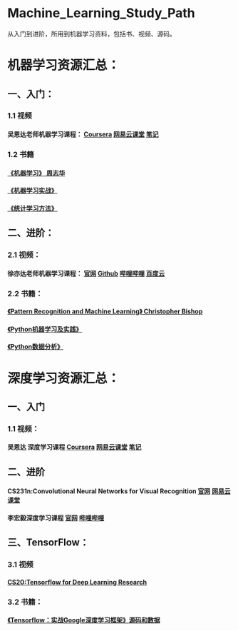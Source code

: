 # Machine_Learning_Study_Path
从入门到进阶，所用到机器学习资料，包括书、视频、源码。

# 机器学习资源汇总：

## 一、入门：
### 1.1 视频
#### 吴恩达老师机器学习课程： [Coursera](https://www.coursera.org/learn/machine-learning)  [网易云课堂](http://study.163.com/course/introduction/1004570029.htm?courseId=1004570029)  [笔记](https://github.com/linxid/Machine_Learning_Study_Path/tree/master/%E7%AC%94%E8%AE%B0/%E5%90%B4%E6%81%A9%E8%BE%BE%E6%9C%BA%E5%99%A8%E5%AD%A6%E4%B9%A0%E7%AC%94%E8%AE%B0)  

### 1.2 书籍
#### [《机器学习》 周志华](https://book.douban.com/subject/26708119/)  
#### [《机器学习实战》](https://book.douban.com/subject/24703171/)  
#### [《统计学习方法》](https://book.douban.com/subject/10590856/)

## 二、进阶：

### 2.1 视频：

#### 徐亦达老师机器学习课程： [官网](https://www.uts.edu.au/staff/yida.xu)   [Github](https://github.com/roboticcam/machine-learning-notes)  [哔哩哔哩](https://www.bilibili.com/video/av12802062?p=2)  [百度云](https://pan.baidu.com/s/1PW0vuhHgMg3xAWRSoHoXbw#list/path=%2F)

### 2.2 书籍：
#### [《Pattern Recognition and Machine Learning》 Christopher Bishop](https://book.douban.com/subject/2061116/)
#### [《Python机器学习及实践》](https://book.douban.com/subject/26886337/)  
#### [《Python数据分析》](https://book.douban.com/subject/26274624/)  

# 深度学习资源汇总：
## 一、入门
### 1.1 视频：
#### 吴恩达 深度学习课程 [Coursera](https://www.coursera.org/specializations/deep-learning)   [网易云课堂](http://mooc.study.163.com/smartSpec/detail/1001319001.htm) [笔记](http://www.ai-start.com/dl2017/)


## 二、进阶
#### CS231n:Convolutional Neural Networks for Visual Recognition [官网](http://cs231n.stanford.edu/)  [网易云课堂](http://study.163.com/course/introduction/1003223001.hm)
#### 李宏毅深度学习课程 [官网](http://speech.ee.ntu.edu.tw/~tlkagk/courses.html) [哔哩哔哩](https://www.bilibili.com/video/av9770302/)

## 三、TensorFlow：

### 3.1 视频
#### [CS20:Tensorflow for Deep Learning Research](https://web.stanford.edu/class/cs20si/)

### 3.2 书籍：
#### [《Tensorflow：实战Google深度学习框架》](https://book.douban.com/subject/26976457/)[源码和数据](https://github.com/caicloud/tensorflow-tutorial)

